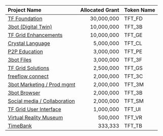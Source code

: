 
| Project Name | Allocated Grant | Token Name |
|:-------------|---------------:|:------------|
| [TF Foundation](foundation_readme.md)	| 30,000,000		| TFT_FD |
| [3bot (Digital Twin)](3botproj.md)	| 10,000,000		| TFT_3B |
|[TF Grid Enhancements](gridenhancements.md)	| 10,000,000		| TFT_GE |
| [Crystal Language](crystallang_proj.md)	| 5,000,000		| TFT_CL  |
| [P2P Education](planed.md)	| 3,000,000		| TFT_PE |
| [3bot Files](3botfiles.md)	| 3,000,000		| TFT_3F |
| [TF Grid Solutions](gridsolutions.md)	| 2,500,000		| TFT_GS |
| [freeflow connect](3botconnect.md) 	| 2,000,000		| TFT_3C |
|[3bot Marketing / Prod mgmt](3botmarketing.md)	| 2,000,000		| TFT_3M |
| [3bot Browser](3botbrowser.md)	 | 2,000,000		| TFT_3B |
| [Social media / Collaboration](socialmedia_readme.md) | 2,000,000		| TFT_SM |
| [TF Grid User Interface](griduserinterface.md)	| 1,000,000		| TFT_UI |
| [Virtual Reality Museum](vrmuseum.md)	| 500,000		| TFT_VR |
| [TimeBank](timebank.md)	| 333,333		| TFT_TB |

<!-- !!!include:tdeoverview_detail_branded -->